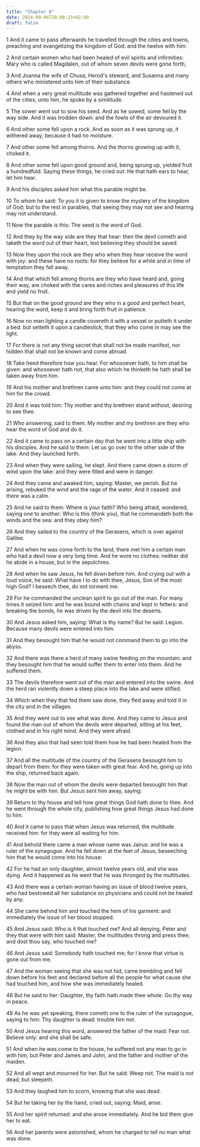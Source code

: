 ```yaml
---
title: "Chapter 8"
date: 2024-09-06T20:00:23+02:00
draft: false
---
```



1 And it came to pass afterwards he travelled through the cities and towns, preaching and evangelizing the kingdom of God: and the twelve with him:

2 And certain women who had been healed of evil spirits and infirmities: Mary who is called Magdalen, out of whom seven devils were gone forth,

3 And Joanna the wife of Chusa, Herod's steward, and Susanna and many others who ministered unto him of their substance.

4 And when a very great multitude was gathered together and hastened out of the cities, unto him, he spoke by a similitude.

5 The sower went out to sow his seed. And as he sowed, some fell by the way side. And it was trodden down: and the fowls of the air devoured it.

6 And other some fell upon a rock. And as soon as it was sprung up, it withered away, because it had no moisture.

7 And other some fell among thorns. And the thorns growing up with it, choked it.

8 And other some fell upon good ground and, being sprung up, yielded fruit a hundredfold. Saying these things, he cried out: He that hath ears to hear, let him hear.

9 And his disciples asked him what this parable might be.

10 To whom he said: To you it is given to know the mystery of the kingdom of God; but to the rest in parables, that seeing they may not see and hearing may not understand.

11 Now the parable is this: The seed is the word of God.

12 And they by the way side are they that hear: then the devil cometh and taketh the word out of their heart, lest believing they should be saved.

13 Now they upon the rock are they who when they hear receive the word with joy: and these have no roots: for they believe for a while and in time of temptation they fall away.

14 And that which fell among thorns are they who have heard and, going their way, are choked with the cares and riches and pleasures of this life and yield no fruit.

15 But that on the good ground are they who in a good and perfect heart, hearing the word, keep it and bring forth fruit in patience.

16 Now no man lighting a candle covereth it with a vessel or putteth it under a bed: but setteth it upon a candlestick, that they who come in may see the light.

17 For there is not any thing secret that shall not be made manifest, nor hidden that shall not be known and come abroad.

18 Take heed therefore how you hear. For whosoever hath, to him shall be given: and whosoever hath not, that also which he thinketh he hath shall be taken away from him.

19 And his mother and brethren came unto him: and they could not come at him for the crowd.

20 And it was told him: Thy mother and thy brethren stand without, desiring to see thee.

21 Who answering, said to them: My mother and my brethren are they who hear the word of God and do it.

22 And it came to pass on a certain day that he went into a little ship with his disciples. And he said to them: Let us go over to the other side of the lake. And they launched forth.

23 And when they were sailing, he slept. And there came down a storm of wind upon the lake: and they were filled and were in danger.

24 And they came and awaked him, saying: Master, we perish. But he arising, rebuked the wind and the rage of the water. And it ceased: and there was a calm.

25 And he said to them: Where is your faith? Who being afraid, wondered, saying one to another: Who is this (think you), that he commandeth both the winds and the sea: and they obey him?

26 And they sailed to the country of the Gerasens, which is over against Galilee.

27 And when he was come forth to the land, there met him a certain man who had a devil now a very long time. And he wore no clothes: neither did he abide in a house, but in the sepulchres.

28 And when he saw Jesus, he fell down before him. And crying out with a loud voice, he said: What have I to do with thee, Jesus, Son of the most high God? I beseech thee, do not torment me.

29 For he commanded the unclean spirit to go out of the man. For many times it seized him: and he was bound with chains and kept in fetters: and breaking the bonds, he was driven by the devil into the deserts.

30 And Jesus asked him, saying: What is thy name? But he said: Legion. Because many devils were entered into him.

31 And they besought him that he would not command them to go into the abyss.

32 And there was there a herd of many swine feeding on the mountain: and they besought him that he would suffer them to enter into them. And he suffered them.

33 The devils therefore went out of the man and entered into the swine. And the herd ran violently down a steep place into the lake and were stifled.

34 Which when they that fed them saw done, they fled away and told it in the city and in the villages.

35 And they went out to see what was done. And they came to Jesus and found the man out of whom the devils were departed, sitting at his feet, clothed and in his right mind. And they were afraid.

36 And they also that had seen told them how he had been healed from the legion.

37 And all the multitude of the country of the Gerasens besought him to depart from them: for they were taken with great fear. And he, going up into the ship, returned back again.

38 Now the man out of whom the devils were departed besought him that he might be with him. But Jesus sent him away, saying:

39 Return to thy house and tell how great things God hath done to thee. And he went through the whole city, publishing how great things Jesus had done to him.

40 And it came to pass that when Jesus was returned, the multitude received him: for they were all waiting for him.

41 And behold there came a man whose name was Jairus: and he was a ruler of the synagogue. And he fell down at the feet of Jesus, beseeching him that he would come into his house:

42 For he had an only daughter, almost twelve years old, and she was dying. And it happened as he went that he was thronged by the multitudes.

43 And there was a certain woman having an issue of blood twelve years, who had bestowed all her substance on physicians and could not be healed by any.

44 She came behind him and touched the hem of his garment: and immediately the issue of her blood stopped.

45 And Jesus said: Who is it that touched me? And all denying, Peter and they that were with him said: Master, the multitudes throng and press thee; and dost thou say, who touched me?

46 And Jesus said: Somebody hath touched me; for I know that virtue is gone out from me.

47 And the woman seeing that she was not hid, came trembling and fell down before his feet and declared before all the people for what cause she had touched him, and how she was immediately healed.

48 But he said to her: Daughter, thy faith hath made thee whole. Go thy way in peace.

49 As he was yet speaking, there cometh one to the ruler of the synagogue, saying to him: Thy daughter is dead: trouble him not.

50 And Jesus hearing this word, answered the father of the maid: Fear not. Believe only: and she shall be safe.

51 And when he was come to the house, he suffered not any man to go in with him, but Peter and James and John, and the father and mother of the maiden.

52 And all wept and mourned for her. But he said: Weep not. The maid is not dead, but sleepeth.

53 And they laughed him to scorn, knowing that she was dead.

54 But he taking her by the hand, cried out, saying: Maid, arise.

55 And her spirit returned: and she arose immediately. And he bid them give her to eat.

56 And her parents were astonished, whom he charged to tell no man what was done.

